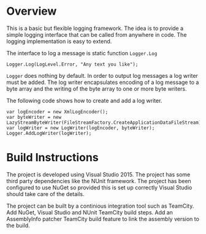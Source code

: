 # Overview
This is a basic but flexible logging framework. The idea is to provide a simple logging interface that can be called from anywhere in code. The logging implementation is easy to extend.

The interface to log a message is static function `Logger.Log`

    Logger.Log(LogLevel.Error, "Any text you like");

`Logger` does nothing by default. In order to output log messages a log writer must be added. The log writer encapsulates encoding of a log message to a byte array and the writing of the byte array to one or more byte writers.

The following code shows how to create and add a log writer.

    var logEncoder = new XmlLogEncoder();
    var byteWriter = new LazyStreamByteWriter(FileStreamFactory.CreateApplicationDataFileStream);
    var logWriter = new LogWriter(logEncoder, byteWriter);
    Logger.AddLogWriter(logWriter);

# Build Instructions
The project is developed using Visual Studio 2015. The project has some third party dependencies like the NUnit framework. The project has been configured to use NuGet so provided this is set up correctly Visual Studio should take care of the details.

The project can be built by a continious integration tool such as TeamCity. Add NuGet, Visual Studio and NUnit TeamCity build steps. Add an AssemblyInfo patcher TeamCity build feature to link the assembly version to the build.
